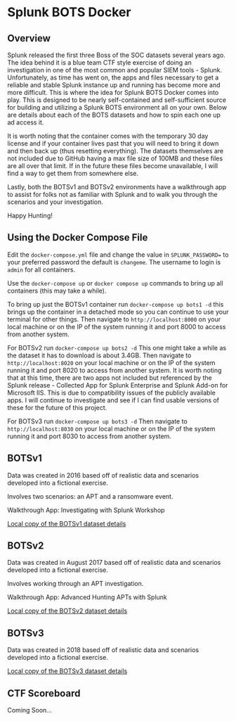 # Splunk BOTS Docker

## Overview

Splunk released the first three Boss of the SOC datasets several years ago. The idea behind it is a blue team CTF style exercise of doing an investigation in one of the most common and popular SIEM tools - Splunk. Unfortunately, as time has went on, the apps and files necessary to get a reliable and stable Splunk instance up and running has become more and more difficult. This is where the idea for Splunk BOTS Docker comes into play. This is designed to be nearly self-contained and self-sufficient source for building and utilizing a Splunk BOTS environment all on your own. Below are details about each of the BOTS datasets and how to spin each one up ad access it. 

It is worth noting that the container comes with the temporary 30 day license and if your container lives past that you will need to bring it down and then back up (thus resetting everything). The datasets themselves are not included due to GitHub having a max file size of 100MB and these files are all over that limit. If in the future these files become unavailable, I will find a way to get them from somewhere else.

Lastly, both the BOTSv1 and BOTSv2 environments have a walkthrough app to assist for folks not as familiar with Splunk and to walk you through the scenarios and your investigation.

Happy Hunting!

## Using the Docker Compose File

Edit the `docker-compose.yml` file and change the value in `SPLUNK_PASSWORD=` to your preferred password the default is `changeme`. The username to login is `admin` for all containers.

Use the `docker-compose up` or `docker compose up` commands to bring up all containers (this may take a while).

To bring up just the BOTSv1 container run `docker-compose up bots1 -d` this brings up the container in a detached mode so you can continue to use your terminal for other things. Then navigate to `http://localhost:8000` on your local machine or on the IP of the system running it and port 8000 to access from another system.

For BOTSv2 run `docker-compose up bots2 -d` This one might take a while as the dataset it has to download is about 3.4GB. Then navigate to `http://localhost:8020` on your local machine or on the IP of the system running it and port 8020 to access from another system. It is worth noting that at this time, there are two apps not included but referenced by the Splunk release - Collected App for Splunk Enterprise and Splunk Add-on for Microsoft IIS. This is due to compatibility issues of the publicly available apps. I will continue to investigate and see if I can find usable versions of these for the future of this project.

For BOTSv3 run `docker-compose up bots3 -d` Then navigate to `http://localhost:8030` on your local machine or on the IP of the system running it and port 8030 to access from another system.


## BOTSv1

Data was created in 2016 based off of realistic data and scenarios developed into a fictional exercise.

Involves two scenarios: an APT and a ransomware event.

Walkthrough App: Investigating with Splunk Workshop

[Local copy of the BOTSv1 dataset details](docs/botsv1.md)

## BOTSv2

Data was created in August 2017 based off of realistic data and scenarios developed into a fictional exercise.

Involves working through an APT investigation.

Walkthrough App: Advanced Hunting APTs with Splunk

[Local copy of the BOTSv2 dataset details](docs/botsv2.md)

## BOTSv3

Data was created in 2018 based off of realistic data and scenarios developed into a fictional exercise.

[Local copy of the BOTSv3 dataset details](docs/botsv3.md)

## CTF Scoreboard

Coming Soon...